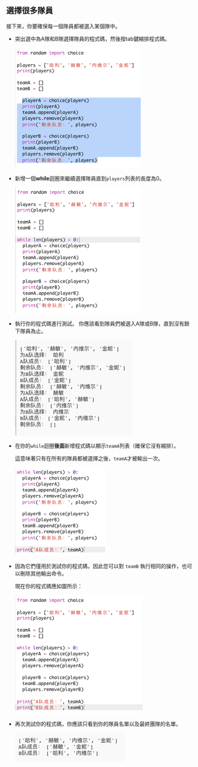 ## 選擇很多隊員

接下來，你要確保每一個隊員都被選入某個隊中。

+ 突出選中為A隊和B隊選擇隊員的程式碼，然後按tab鍵縮排程式碼。
    
    ![截圖](images/team-loop-tab.png)

+ 新增一個**while**迴圈來繼續選擇隊員直到`players`列表的長度為0。
    
    ![截圖](images/team-loop-while.png)

+ 執行你的程式碼進行測試。 你應該看到隊員們被選入A隊或B隊，直到沒有餘下隊員為止。
    
    ![截圖](images/team-loop-test.png)

+ 在你的`while`迴圈**後面**新增程式碼以顯示`teamA`列表（確保它沒有縮排）。
    
    這意味著只有在所有的隊員都被選擇之後，`teamA`才被輸出一次。
    
    ![截圖](images/team-teamA-paste.png)

+ 因為它們僅用於測試你的程式碼，因此您可以對 `teamB` 執行相同的操作，也可以刪除其他輸出命令。
    
    現在你的程式碼應如圖所示：
    
    ![截圖](images/team-loop-finished.png)

+ 再次測試你的程式碼，你應該只看到你的隊員名單以及最終團隊的名單。
    
    ![截圖](images/team-loop-finished-test.png)